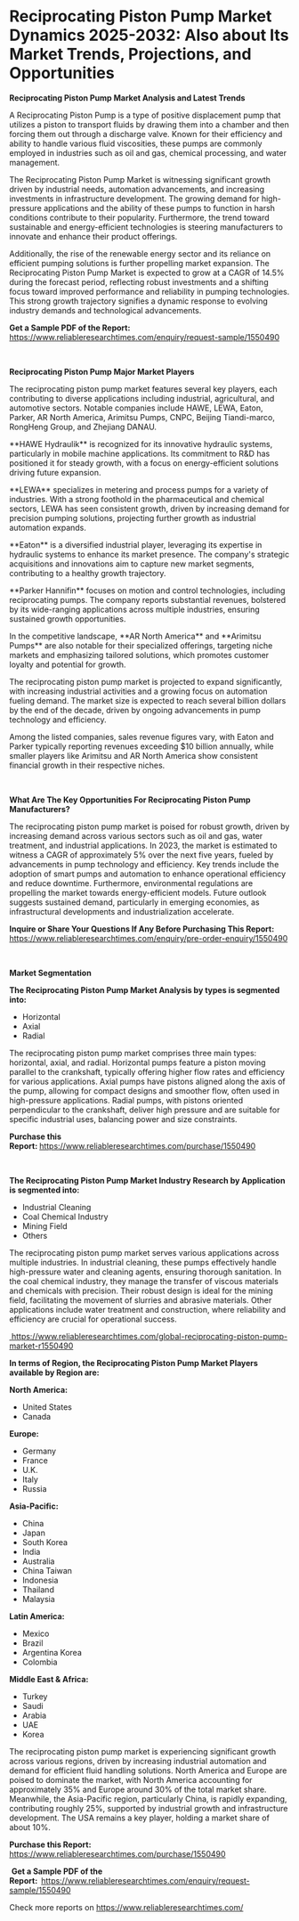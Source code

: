<p><h1>Reciprocating Piston Pump Market Dynamics 2025-2032: Also about Its Market Trends, Projections, and Opportunities</h1></p><p><strong>Reciprocating Piston Pump Market Analysis and Latest Trends</strong></p>
<p><p>A Reciprocating Piston Pump is a type of positive displacement pump that utilizes a piston to transport fluids by drawing them into a chamber and then forcing them out through a discharge valve. Known for their efficiency and ability to handle various fluid viscosities, these pumps are commonly employed in industries such as oil and gas, chemical processing, and water management.</p><p>The Reciprocating Piston Pump Market is witnessing significant growth driven by industrial needs, automation advancements, and increasing investments in infrastructure development. The growing demand for high-pressure applications and the ability of these pumps to function in harsh conditions contribute to their popularity. Furthermore, the trend toward sustainable and energy-efficient technologies is steering manufacturers to innovate and enhance their product offerings.</p><p>Additionally, the rise of the renewable energy sector and its reliance on efficient pumping solutions is further propelling market expansion. The Reciprocating Piston Pump Market is expected to grow at a CAGR of 14.5% during the forecast period, reflecting robust investments and a shifting focus toward improved performance and reliability in pumping technologies. This strong growth trajectory signifies a dynamic response to evolving industry demands and technological advancements.</p></p>
<p><strong>Get a Sample PDF of the Report:&nbsp;</strong> <a href="https://www.reliableresearchtimes.com/enquiry/request-sample/1550490?utm_campaign=2196&utm_medium=2&utm_source=Github&utm_content=ia&utm_term=08042025&utm_id=reciprocating-piston-pump">https://www.reliableresearchtimes.com/enquiry/request-sample/1550490</a></p>
<p>&nbsp;</p>
<p><strong>Reciprocating Piston Pump Major Market Players</strong></p>
<p><p>The reciprocating piston pump market features several key players, each contributing to diverse applications including industrial, agricultural, and automotive sectors. Notable companies include HAWE, LEWA, Eaton, Parker, AR North America, Arimitsu Pumps, CNPC, Beijing Tiandi-marco, RongHeng Group, and Zhejiang DANAU.</p><p>**HAWE Hydraulik** is recognized for its innovative hydraulic systems, particularly in mobile machine applications. Its commitment to R&D has positioned it for steady growth, with a focus on energy-efficient solutions driving future expansion.</p><p>**LEWA** specializes in metering and process pumps for a variety of industries. With a strong foothold in the pharmaceutical and chemical sectors, LEWA has seen consistent growth, driven by increasing demand for precision pumping solutions, projecting further growth as industrial automation expands.</p><p>**Eaton** is a diversified industrial player, leveraging its expertise in hydraulic systems to enhance its market presence. The company's strategic acquisitions and innovations aim to capture new market segments, contributing to a healthy growth trajectory.</p><p>**Parker Hannifin** focuses on motion and control technologies, including reciprocating pumps. The company reports substantial revenues, bolstered by its wide-ranging applications across multiple industries, ensuring sustained growth opportunities.</p><p>In the competitive landscape, **AR North America** and **Arimitsu Pumps** are also notable for their specialized offerings, targeting niche markets and emphasizing tailored solutions, which promotes customer loyalty and potential for growth. </p><p>The reciprocating piston pump market is projected to expand significantly, with increasing industrial activities and a growing focus on automation fueling demand. The market size is expected to reach several billion dollars by the end of the decade, driven by ongoing advancements in pump technology and efficiency.</p><p>Among the listed companies, sales revenue figures vary, with Eaton and Parker typically reporting revenues exceeding $10 billion annually, while smaller players like Arimitsu and AR North America show consistent financial growth in their respective niches.</p></p>
<p>&nbsp;</p>
<p><strong>What Are The Key Opportunities For Reciprocating Piston Pump Manufacturers?</strong></p>
<p><p>The reciprocating piston pump market is poised for robust growth, driven by increasing demand across various sectors such as oil and gas, water treatment, and industrial applications. In 2023, the market is estimated to witness a CAGR of approximately 5% over the next five years, fueled by advancements in pump technology and efficiency. Key trends include the adoption of smart pumps and automation to enhance operational efficiency and reduce downtime. Furthermore, environmental regulations are propelling the market towards energy-efficient models. Future outlook suggests sustained demand, particularly in emerging economies, as infrastructural developments and industrialization accelerate.</p></p>
<p><strong>Inquire or Share Your Questions If Any Before Purchasing This Report:</strong> <a href="https://www.reliableresearchtimes.com/enquiry/pre-order-enquiry/1550490?utm_campaign=2196&utm_medium=2&utm_source=Github&utm_content=ia&utm_term=08042025&utm_id=reciprocating-piston-pump">https://www.reliableresearchtimes.com/enquiry/pre-order-enquiry/1550490</a></p>
<p>&nbsp;</p>
<p><strong>Market Segmentation</strong></p>
<p><strong>The Reciprocating Piston Pump Market Analysis by types is segmented into:</strong></p>
<p><ul><li>Horizontal</li><li>Axial</li><li>Radial</li></ul></p>
<p><p>The reciprocating piston pump market comprises three main types: horizontal, axial, and radial. Horizontal pumps feature a piston moving parallel to the crankshaft, typically offering higher flow rates and efficiency for various applications. Axial pumps have pistons aligned along the axis of the pump, allowing for compact designs and smoother flow, often used in high-pressure applications. Radial pumps, with pistons oriented perpendicular to the crankshaft, deliver high pressure and are suitable for specific industrial uses, balancing power and size constraints.</p></p>
<p><strong>Purchase this Report:&nbsp;</strong><a href="https://www.reliableresearchtimes.com/purchase/1550490?utm_campaign=2196&utm_medium=2&utm_source=Github&utm_content=ia&utm_term=08042025&utm_id=reciprocating-piston-pump">https://www.reliableresearchtimes.com/purchase/1550490</a></p>
<p>&nbsp;</p>
<p><strong>The Reciprocating Piston Pump Market Industry Research by Application is segmented into:</strong></p>
<p><ul><li>Industrial Cleaning</li><li>Coal Chemical Industry</li><li>Mining Field</li><li>Others</li></ul></p>
<p><p>The reciprocating piston pump market serves various applications across multiple industries. In industrial cleaning, these pumps effectively handle high-pressure water and cleaning agents, ensuring thorough sanitation. In the coal chemical industry, they manage the transfer of viscous materials and chemicals with precision. Their robust design is ideal for the mining field, facilitating the movement of slurries and abrasive materials. Other applications include water treatment and construction, where reliability and efficiency are crucial for operational success.</p></p>
<p><a href="https://www.reliableresearchtimes.com/global-reciprocating-piston-pump-market-r1550490?utm_campaign=2196&utm_medium=2&utm_source=Github&utm_content=ia&utm_term=08042025&utm_id=reciprocating-piston-pump">&nbsp;https://www.reliableresearchtimes.com/global-reciprocating-piston-pump-market-r1550490</a></p>
<p><strong>In terms of Region, the Reciprocating Piston Pump Market Players available by Region are:</strong></p>
<p>
    <p> <strong> North America: </strong>
        <ul>
            <li>United States</li>
            <li>Canada</li>
        </ul>
        </p> 
    <p> <strong> Europe: </strong>
        <ul>
            <li>Germany</li>
            <li>France</li>
            <li>U.K.</li>
            <li>Italy</li>
            <li>Russia</li>
        </ul>
        </p> 
    <p> <strong> Asia-Pacific: </strong>
        <ul>
            <li>China</li>
            <li>Japan</li>
            <li>South Korea</li>
            <li>India</li>
            <li>Australia</li>
            <li>China Taiwan</li>
            <li>Indonesia</li>
            <li>Thailand</li>
            <li>Malaysia</li>
        </ul>
        </p> 
    <p> <strong> Latin America: </strong>
        <ul>
            <li>Mexico</li>
            <li>Brazil</li>
            <li>Argentina Korea</li>
            <li>Colombia</li>
        </ul>
        </p> 
    <p> <strong> Middle East & Africa: </strong>
        <ul>
            <li>Turkey</li>
            <li>Saudi</li>
            <li>Arabia</li>
            <li>UAE</li>
            <li>Korea</li>
        </ul>
    </p>
    </p>
<p><p>The reciprocating piston pump market is experiencing significant growth across various regions, driven by increasing industrial automation and demand for efficient fluid handling solutions. North America and Europe are poised to dominate the market, with North America accounting for approximately 35% and Europe around 30% of the total market share. Meanwhile, the Asia-Pacific region, particularly China, is rapidly expanding, contributing roughly 25%, supported by industrial growth and infrastructure development. The USA remains a key player, holding a market share of about 10%.</p></p>
<p><strong>Purchase this Report: </strong><a href="https://www.reliableresearchtimes.com/purchase/1550490?utm_campaign=2196&utm_medium=2&utm_source=Github&utm_content=ia&utm_term=08042025&utm_id=reciprocating-piston-pump">https://www.reliableresearchtimes.com/purchase/1550490</a></p>
<p>&nbsp;<strong>Get a Sample PDF of the Report:&nbsp;&nbsp;</strong><a href="https://www.reliableresearchtimes.com/enquiry/request-sample/1550490?utm_campaign=2196&utm_medium=2&utm_source=Github&utm_content=ia&utm_term=08042025&utm_id=reciprocating-piston-pump">https://www.reliableresearchtimes.com/enquiry/request-sample/1550490</a></p>
<p><strong></strong></p>
<p>Check more reports on <a href="https://www.reliableresearchtimes.com/?utm_campaign=2196&utm_medium=2&utm_source=Github&utm_content=ia&utm_term=08042025&utm_id=reciprocating-piston-pump">https://www.reliableresearchtimes.com/</a></p>